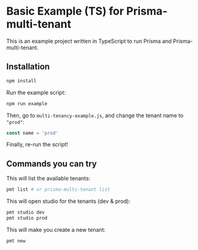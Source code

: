 # Basic Example (TS) for Prisma-multi-tenant

This is an example project written in TypeScript to run Prisma and Prisma-multi-tenant.

## Installation

```sh
npm install
```

Run the example script:

```sh
npm run example
```

Then, go to `multi-tenancy-example.js`, and change the tenant name to `"prod"`:

```js
const name = 'prod'
```

Finally, re-run the script!

## Commands you can try

This will list the available tenants:

```sh
pmt list # or prisma-multi-tenant list
```

This will open studio for the tenants (dev & prod):

```sh
pmt studio dev
pmt studio prod
```

This will make you create a new tenant:

```sh
pmt new
```
